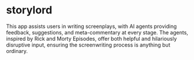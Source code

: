 # storylord
This app assists users in writing screenplays, with AI agents providing feedback, suggestions, and meta-commentary at every stage. The agents, inspired by Rick and Morty Episodes, offer both helpful and hilariously disruptive input, ensuring the screenwriting process is anything but ordinary.

